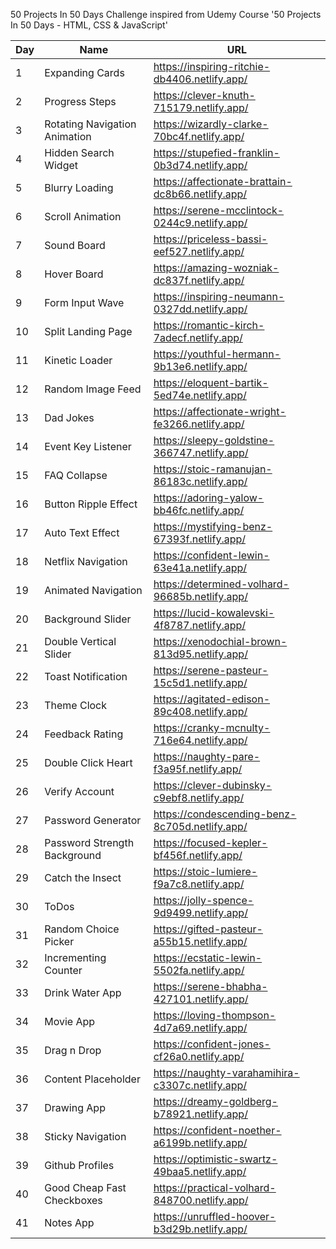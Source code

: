 50 Projects In 50 Days Challenge inspired from Udemy Course '50 Projects In 50 Days - HTML, CSS & JavaScript' 

| Day | Name | URL |
| --- | --- | --- |
| 1 | Expanding Cards | https://inspiring-ritchie-db4406.netlify.app/ |
| 2 | Progress Steps | https://clever-knuth-715179.netlify.app/ |
| 3 | Rotating Navigation Animation | https://wizardly-clarke-70bc4f.netlify.app/ |
| 4 | Hidden Search Widget | https://stupefied-franklin-0b3d74.netlify.app/ |
| 5 | Blurry Loading | https://affectionate-brattain-dc8b66.netlify.app/ |
| 6 | Scroll Animation | https://serene-mcclintock-0244c9.netlify.app/ |
| 7 | Sound Board | https://priceless-bassi-eef527.netlify.app/ |
| 8 | Hover Board | https://amazing-wozniak-dc837f.netlify.app/ |
| 9 | Form Input Wave | https://inspiring-neumann-0327dd.netlify.app/ |
| 10 | Split Landing Page | https://romantic-kirch-7adecf.netlify.app/ |
| 11 | Kinetic Loader | https://youthful-hermann-9b13e6.netlify.app/ |
| 12 | Random Image Feed | https://eloquent-bartik-5ed74e.netlify.app/ |
| 13 | Dad Jokes | https://affectionate-wright-fe3266.netlify.app/ |
| 14 | Event Key Listener | https://sleepy-goldstine-366747.netlify.app/ |
| 15 | FAQ Collapse |https://stoic-ramanujan-86183c.netlify.app/ |
| 16 | Button Ripple Effect | https://adoring-yalow-bb46fc.netlify.app/ | 
| 17 | Auto Text Effect | https://mystifying-benz-67393f.netlify.app/ | 
| 18 | Netflix Navigation | https://confident-lewin-63e41a.netlify.app/ | 
| 19 | Animated Navigation | https://determined-volhard-96685b.netlify.app/ | 
| 20 | Background Slider | https://lucid-kowalevski-4f8787.netlify.app/ | 
| 21 | Double Vertical Slider | https://xenodochial-brown-813d95.netlify.app/ | 
| 22 | Toast Notification | https://serene-pasteur-15c5d1.netlify.app/ |
| 23 |  Theme Clock | https://agitated-edison-89c408.netlify.app/  |
| 24 | Feedback Rating | https://cranky-mcnulty-716e64.netlify.app/ |
| 25 | Double Click Heart | https://naughty-pare-f3a95f.netlify.app/ |
| 26 | Verify Account | https://clever-dubinsky-c9ebf8.netlify.app/ |
| 27 | Password Generator | https://condescending-benz-8c705d.netlify.app/ |
| 28 | Password Strength Background | https://focused-kepler-bf456f.netlify.app/ |
| 29 | Catch the Insect | https://stoic-lumiere-f9a7c8.netlify.app/ |
| 30 | ToDos | https://jolly-spence-9d9499.netlify.app/ |
| 31 | Random Choice Picker | https://gifted-pasteur-a55b15.netlify.app/ |
| 32 | Incrementing Counter |  https://ecstatic-lewin-5502fa.netlify.app/ |
| 33 | Drink Water App | https://serene-bhabha-427101.netlify.app/ |
| 34 | Movie App | https://loving-thompson-4d7a69.netlify.app/ |
| 35 | Drag n Drop | https://confident-jones-cf26a0.netlify.app/ |
| 36 | Content Placeholder | https://naughty-varahamihira-c3307c.netlify.app/  |
| 37 | Drawing App | https://dreamy-goldberg-b78921.netlify.app/ |
| 38 | Sticky Navigation | https://confident-noether-a6199b.netlify.app/ |
| 39 | Github Profiles | https://optimistic-swartz-49baa5.netlify.app/ |
| 40 | Good Cheap Fast Checkboxes | https://practical-volhard-848700.netlify.app/ |
| 41 | Notes App | https://unruffled-hoover-b3d29b.netlify.app/ |



